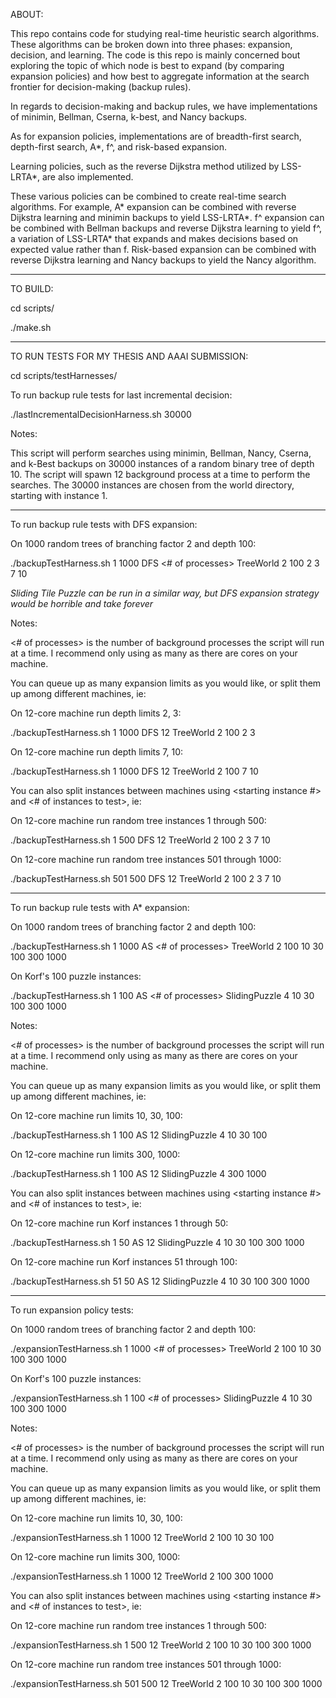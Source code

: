 ABOUT:

This repo contains code for studying real-time heuristic search algorithms. These algorithms can be broken down into three phases: expansion, decision, and learning. The code is this repo is mainly concerned bout exploring the topic of which node is best to expand (by comparing expansion policies) and how best to aggregate information at the search frontier for decision-making (backup rules).

In regards to decision-making and backup rules, we have implementations of minimin, Bellman, Cserna, k-best, and Nancy backups.

As for expansion policies, implementations are of breadth-first search, depth-first search, A*, f^, and risk-based expansion.

Learning policies, such as the reverse Dijkstra method utilized by LSS-LRTA*, are also implemented.

These various policies can be combined to create real-time search algorithms.  For example, A* expansion can be combined with reverse Dijkstra learning and minimin backups to yield LSS-LRTA*.  f^ expansion can be combined with Bellman backups and reverse Dijkstra learning to yield f^, a variation of LSS-LRTA* that expands and makes decisions based on expected value rather than f.  Risk-based expansion can be combined with reverse Dijkstra learning and Nancy backups to yield the Nancy algorithm.

---------------------------------------------------------------------------------------------------------------------------------------------------------------------------

TO BUILD:

cd scripts/

./make.sh

---------------------------------------------------------------------------------------------------------------------------------------------------------------------------

TO RUN TESTS FOR MY THESIS AND AAAI SUBMISSION:

cd scripts/testHarnesses/

To run backup rule tests for last incremental decision:

./lastIncrementalDecisionHarness.sh 30000

Notes:

This script will perform searches using minimin, Bellman, Nancy, Cserna, and k-Best backups on 30000 instances of a random binary tree of depth 10.
The script will spawn 12 background process at a time to perform the searches.  The 30000 instances are chosen from the world directory, starting with instance 1.

---------------------------------------------------------------------------------------------------------------------------------------------------------------------------

To run backup rule tests with DFS expansion:

On 1000 random trees of branching factor 2 and depth 100:

./backupTestHarness.sh 1 1000 DFS <# of processes> TreeWorld 2 100 2 3 7 10

*Sliding Tile Puzzle can be run in a similar way, but DFS expansion strategy would be horrible and take forever*

Notes:

<# of processes> is the number of background processes the script will run at a time.
I recommend only using as many as there are cores on your machine.  

You can queue up as many expansion limits as you would like, or split them up among different machines, ie:

On 12-core machine run depth limits 2, 3:

./backupTestHarness.sh 1 1000 DFS 12 TreeWorld 2 100 2 3

On 12-core machine run depth limits 7, 10:

./backupTestHarness.sh 1 1000 DFS 12 TreeWorld 2 100 7 10

You can also split instances between machines using <starting instance #> and <# of instances to test>, ie:

On 12-core machine run random tree instances 1 through 500:

./backupTestHarness.sh 1 500 DFS 12 TreeWorld 2 100 2 3 7 10

On 12-core machine run random tree instances 501 through 1000:

./backupTestHarness.sh 501 500 DFS 12 TreeWorld 2 100 2 3 7 10

---------------------------------------------------------------------------------------------------------------------------------------------------------------------------

To run backup rule tests with A* expansion:

On 1000 random trees of branching factor 2 and depth 100:

./backupTestHarness.sh 1 1000 AS <# of processes> TreeWorld 2 100 10 30 100 300 1000

On Korf's 100 puzzle instances:

./backupTestHarness.sh 1 100 AS <# of processes> SlidingPuzzle 4 10 30 100 300 1000


Notes:

<# of processes> is the number of background processes the script will run at a time.
I recommend only using as many as there are cores on your machine.  

You can queue up as many expansion limits as you would like, or split them up among different machines, ie:

On 12-core machine run limits 10, 30, 100:

./backupTestHarness.sh 1 100 AS 12 SlidingPuzzle 4 10 30 100

On 12-core machine run limits 300, 1000:

./backupTestHarness.sh 1 100 AS 12 SlidingPuzzle 4 300 1000

You can also split instances between machines using <starting instance #> and <# of instances to test>, ie:

On 12-core machine run Korf instances 1 through 50:

./backupTestHarness.sh 1 50 AS 12 SlidingPuzzle 4 10 30 100 300 1000

On 12-core machine run Korf instances 51 through 100:

./backupTestHarness.sh 51 50 AS 12 SlidingPuzzle 4 10 30 100 300 1000

---------------------------------------------------------------------------------------------------------------------------------------------------------------------------

To run expansion policy tests:

On 1000 random trees of branching factor 2 and depth 100:

./expansionTestHarness.sh 1 1000 <# of processes> TreeWorld 2 100 10 30 100 300 1000


On Korf's 100 puzzle instances:

./expansionTestHarness.sh 1 100 <# of processes> SlidingPuzzle 4 10 30 100 300 1000

Notes:

<# of processes> is the number of background processes the script will run at a time.
I recommend only using as many as there are cores on your machine.  

You can queue up as many expansion limits as you would like, or split them up among different machines, ie:

On 12-core machine run limits 10, 30, 100:

./expansionTestHarness.sh 1 1000 12 TreeWorld 2 100 10 30 100

On 12-core machine run limits 300, 1000:

./expansionTestHarness.sh 1 1000 12 TreeWorld 2 100 300 1000

You can also split instances between machines using <starting instance #> and <# of instances to test>, ie:

On 12-core machine run random tree instances 1 through 500:

./expansionTestHarness.sh 1 500 12 TreeWorld 2 100 10 30 100 300 1000

On 12-core machine run random tree instances 501 through 1000:

./expansionTestHarness.sh 501 500 12 TreeWorld 2 100 10 30 100 300 1000
